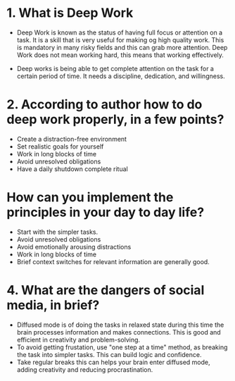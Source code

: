 
# 1. What is Deep Work

* Deep Work is known as the status of having full focus or attention on a task. It is a skill that is very useful for making og high quality work. This is mandatory in many risky fields and this can grab more attention. Deep Work does not mean working hard, this means that working effectively. 

* Deep works is being able to get complete attention on the task for a certain period of time. It needs a discipline, dedication, and willingness.

# 2. According to author how to do deep work properly, in a few points?

* Create a distraction-free environment
* Set realistic goals for yourself
* Work in long blocks of time
* Avoid unresolved obligations
* Have a daily shutdown complete ritual

# How can you implement the principles in your day to day life?

* Start with the simpler tasks.
* Avoid unresolved obligations
* Avoid emotionally arousing distractions
* Work in long blocks of time
* Brief context switches for relevant information are generally good.

# 4. What are the dangers of social media, in brief?

* Diffused mode is of doing the tasks in relaxed state during this time the brain processes information and makes connections. This is good and efficient in creativity and problem-solving.
* To avoid getting frustation, use "one step at a time" method, as breaking the task into simpler tasks. This can build logic and confidence.
* Take regular breaks this can helps your brain enter diffused mode, adding creativity and reducing procrastination.

